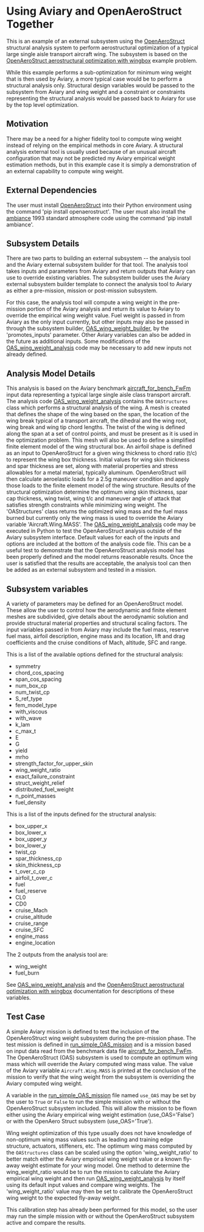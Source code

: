 # Using Aviary and OpenAeroStruct Together

This is an example of an external subsystem using the [OpenAeroStruct](https://github.com/mdolab/OpenAeroStruct) structural analysis system to perform aerostructural optimization of a typical large single aisle transport aircraft wing.
The subsystem is based on the [OpenAeroStruct aerostructural optimization with wingbox](https://mdolab-openaerostruct.readthedocs-hosted.com/en/latest/aerostructural_wingbox_walkthrough.html) example problem.

While this example performs a sub-optimization for minimum wing weight that is then used by Aviary, a more typical case would be to perform a structural analysis only.
Structural design variables would be passed to the subsystem from Aviary and wing weight and a constraint or constraints representing the structural analysis would be passed back to Aviary for use by the top level optimization.

## Motivation

There may be a need for a higher fidelity tool to compute wing weight instead of relying on the empirical methods in core Aviary.
A structural analysis external tool is usually used because of an unusual aircraft configuration that may not be predicted my Aviary empirical weight estimation methods, but in this example case it is simply a demonstration of an external capability to compute wing weight.

## External Dependencies

The user must install [OpenAeroStruct](https://github.com/mdolab/OpenAeroStruct) into their Python environment using the command 'pip install openaerostruct'.
The user must also install the [ambiance](https://ambiance.readthedocs.io/en/latest/) 1993 standard atmosphere code using the command 'pip install ambiance'.

## Subsystem Details

There are two parts to building an external subsystem -- the analysis tool and the Aviary external subsystem builder for that tool.
The analysis tool takes inputs and parameters from Aviary and return outputs that Aviary can use to override existing variables.
The subsystem builder uses the Aviary external subsystem builder template to connect the analysis tool to Aviary as either a pre-mission, mission or post-mission subsystem.

For this case, the analysis tool will compute a wing weight in the pre-mission portion of the Aviary analysis and return its value to Aviary to override the empirical wing weight value.
Fuel weight is passed in from Aviary as the only input currently, but other inputs may also be passed in through the subsystem builder, [OAS_wing_weight_builder](https://github.com/OpenMDAO/om-Aviary/blob/main/aviary/external_subsystems/OAS_weight/OAS_wing_weight_builder.py), by the 'promotes_inputs' parameter.
Other Aviary variables can also be added in the future as additional inputs.  Some modifications of the [OAS_wing_weight_analysis](https://github.com/OpenMDAO/om-Aviary/blob/main/aviary/external_subsystems/OAS_weight/OAS_wing_weight_analysis.py) code may be necessary to add new inputs not already defined.

## Analysis Model Details

This analysis is based on the Aviary benchmark [aircraft_for_bench_FwFm](https://github.com/OpenMDAO/om-Aviary/blob/main/aviary/models/test_aircraft/aircraft_for_bench_FwFm.csv) input data representing a typical large single aisle class transport aircraft.
The analysis code [OAS_wing_weight_analysis](https://github.com/OpenMDAO/om-Aviary/blob/main/aviary/external_subsystems/OAS_weight/OAS_wing_weight_analysis.py) contains the `OAStructures` class which performs a structural analysis of the wing.
A mesh is created that defines the shape of the wing based on the span, the location of the wing break typical of a transport aircraft, the dihedral and the wing root, wing break and wing tip chord lengths.
The twist of the wing is defined along the span at a set of control points, and must be present as it is used in the optimization problem.
This mesh will also be used to define a simplified finite element model of the wing structural box.
An airfoil shape is defined as an input to OpenAeroStruct for a given wing thickness to chord ratio (t/c) to represent the wing box thickness.
Initial values for wing skin thickness and spar thickness are set, along with material properties and stress allowables for a metal material, typically aluminum.
OpenAeroStruct will then calculate aeroelastic loads for a 2.5g maneuver condition and apply those loads to the finite element model of the wing structure.
Results of the structural optimization determine the optimum wing skin thickness, spar cap thickness, wing twist, wing t/c and maneuver angle of attack that satisfies strength constraints while minimizing wing weight.
The 'OAStructures' class returns the optimized wing mass and the fuel mass burned but currently only the wing mass is used to override the Aviary variable 'Aircraft.Wing.MASS'.
The [OAS_wing_weight_analysis](https://github.com/OpenMDAO/om-Aviary/blob/main/aviary/external_subsystems/OAS_weight/OAS_wing_weight_analysis.py) code may be executed in Python to test the OpenAeroStruct analysis outside of the Aviary subsystem interface.
Default values for each of the inputs and options are included at the bottom of the analysis code file.
This can be a useful test to demonstrate that the OpenAeroStruct analysis model has been properly defined and the model returns reasonable results.
Once the user is satisfied that the results are acceptable, the analysis tool can then be added as an external subsystem and tested in a mission.

## Subsystem variables

A variety of parameters may be defined for an OpenAeroStruct model.
These allow the user to control how the aerodynamic and finite element meshes are subdivided, give details about the aerodynamic solution and provide structural material properties and structural scaling factors.
The input variables passed in from Aviary may include the fuel mass, reserve fuel mass, airfoil description, engine mass and its location, lift and drag coefficients and the cruise conditions of Mach, altitude, SFC and range.

This is a list of the available options defined for the structural analysis:

- symmetry
- chord_cos_spacing
- span_cos_spacing
- num_box_cp
- num_twist_cp
- S_ref_type
- fem_model_type
- with_viscous
- with_wave
- k_lam
- c_max_t
- E
- G
- yield
- mrho
- strength_factor_for_upper_skin
- wing_weight_ratio
- exact_failure_constraint
- struct_weight_relief
- distributed_fuel_weight
- n_point_masses
- fuel_density

This is a list of the inputs defined for the structural analysis:

- box_upper_x
- box_lower_x
- box_upper_y
- box_lower_y
- twist_cp
- spar_thickness_cp
- skin_thickness_cp
- t_over_c_cp
- airfoil_t_over_c
- fuel
- fuel_reserve
- CL0
- CD0
- cruise_Mach
- cruise_altitude
- cruise_range
- cruise_SFC
- engine_mass
- engine_location

The 2 outputs from the analysis tool are:

- wing_weight
- fuel_burn

See [OAS_wing_weight_analysis](https://github.com/OpenMDAO/om-Aviary/blob/main/aviary/external_subsystems/OAS_weight/OAS_wing_weight_analysis.py) and the [OpenAeroStruct aerostructural optimization with wingbox](https://mdolab-openaerostruct.readthedocs-hosted.com/en/latest/aerostructural_wingbox_walkthrough.html) documentation for descriptions of these variables.

## Test Case

A simple Aviary mission is defined to test the inclusion of the OpenAeroStruct wing weight subsystem during the pre-mission phase.
The test mission is defined in [run_simple_OAS_mission](https://github.com/OpenMDAO/om-Aviary/blob/main/aviary/external_subsystems/OAS/run_simple_OAS_mission.py) and is a mission based on input data read from the benchmark data file [aircraft_for_bench_FwFm](https://github.com/OpenMDAO/om-Aviary/blob/main/aviary/models/test_aircraft/aircraft_for_bench_FwFm.csv).
The OpenAeroStruct (OAS) subsystem is used to compute an optimum wing mass which will override the Aviary computed wing mass value.
The value of the Aviary variable `Aircraft.Wing.MASS` is printed at the conclusion of the mission to verify that the wing weight from the subsystem is overriding the Aviary computed wing weight.

A variable in the [run_simple_OAS_mission](https://github.com/OpenMDAO/om-Aviary/blob/main/aviary/external_subsystems/OAS/run_simple_OAS_mission.py) file named `use_OAS` may be set by the user to `True` or `False` to run the simple mission with or without the OpenAeroStruct subsystem included.
This will allow the mission to be flown either using the Aviary empirical wing weight estimation (use_OAS='False') or with the OpenAero Struct subsystem (use_OAS='True').

Wing weight optimization of this type usually does not have knowledge of non-optimum wing mass values such as leading and training edge structure, actuators, stiffeners, etc.
The optimum wing mass computed by the `OAStructures` class can be scaled using the option 'wing_weight_ratio' to better match either the Aviary empirical wing weight value or a known fly-away weight estimate for your wing model.
One method to determine the wing_weight_ratio would be to run the mission to calculate the Aviary empirical wing weight and then run [OAS_wing_weight_analysis](https://github.com/OpenMDAO/om-Aviary/blob/main/aviary/external_subsystems/OAS_weight/OAS_wing_weight_analysis.py) by itself using its default input values and compare wing weights.  The 'wing_weight_ratio' value may then be set to calibrate the OpenAeroStruct wing weight to the expected fly-away weight.

This calibration step has already been performed for this model, so the user may run the simple mission with or without the OpenAeroStruct subsystem active and compare the results.
